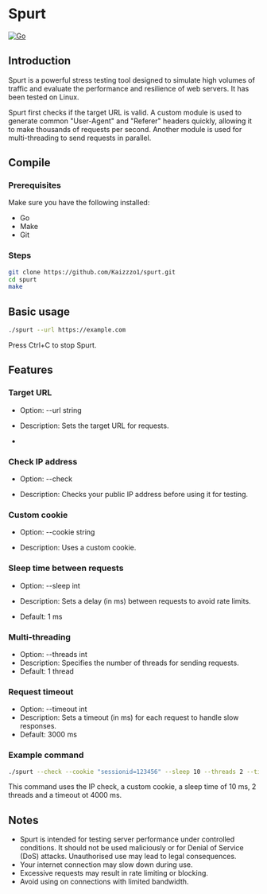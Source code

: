 # Spurt
[![Go](https://github.com/zer-far/spurt/workflows/Go/badge.svg)](https://github.com/zer-far/spurt/actions?query=workflow%3A%22Go%22)

## Introduction

Spurt is a powerful stress testing tool designed to simulate high volumes of traffic and evaluate the performance and resilience of web servers. It has been tested on Linux.

Spurt first checks if the target URL is valid. A custom module is used to generate common "User-Agent" and "Referer" headers quickly, allowing it to make thousands of requests per second. Another module is used for multi-threading to send requests in parallel.

## Compile

### Prerequisites

Make sure you have the following installed:
- Go
- Make
- Git

### Steps

```bash
git clone https://github.com/Kaizzzo1/spurt.git
cd spurt
make
```

## Basic usage

```bash
./spurt --url https://example.com
```

Press Ctrl+C to stop Spurt.

## Features

### Target URL

- Option: --url string

- Description: Sets the target URL for requests.
- 
### Check IP address

- Option: --check

- Description: Checks your public IP address before using it for testing.

### Custom cookie

- Option: --cookie string

- Description: Uses a custom cookie.

### Sleep time between requests

- Option: --sleep int

- Description: Sets a delay (in ms) between requests to avoid rate limits.

- Default: 1 ms

### Multi-threading

- Option: --threads int
- Description: Specifies the number of threads for sending requests.
- Default: 1 thread

### Request timeout

- Option: --timeout int
- Description: Sets a timeout (in ms) for each request to handle slow responses.
- Default: 3000 ms

### Example command

```bash
./spurt --check --cookie "sessionid=123456" --sleep 10 --threads 2 --timeout 4000 --url https://example.com
```

This command uses the IP check, a custom cookie, a sleep time of 10 ms, 2 threads and a timeout ot 4000 ms.

## Notes

- Spurt is intended for testing server performance under controlled conditions. It should not be used maliciously or for Denial of Service (DoS) attacks. Unauthorised use may lead to legal consequences.
-   Your internet connection may slow down during use.
-   Excessive requests may result in rate limiting or blocking.
-   Avoid using on connections with limited bandwidth.
